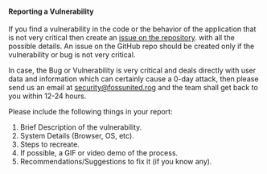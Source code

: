 #### Reporting a Vulnerability

If you find a vulnerability in the code or the behavior of the application that is not very critical then create an [issue on the repository](https://github.com/fossunited/fossunited/issues). with all the possible details. An issue on the GitHub repo should be created only if the vulnerability or bug is not very critical.

In case, the Bug or Vulnerability is very critical and deals directly with user data and information which can certainly cause a 0-day attack, then please send us an email at security@fossunited.rog and the team shall get back to you within 12-24 hours. 

Please include the following things in your report: 
1. Brief Description of the vulnerability.
2. System Details (Browser, OS, etc).
3. Steps to recreate.
4. If possible, a GIF or video demo of the process.
5. Recommendations/Suggestions to fix it (if you know any).